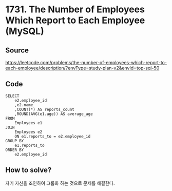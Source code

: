 # 1731. The Number of Employees Which Report to Each Employee (MySQL)

## Source

https://leetcode.com/problems/the-number-of-employees-which-report-to-each-employee/description/?envType=study-plan-v2&envId=top-sql-50

## Code

```mysql
SELECT
    e2.employee_id
    ,e2.name
    ,COUNT(*) AS reports_count
    ,ROUND(AVG(e1.age)) AS average_age
FROM
    Employees e1
JOIN
    Employees e2
    ON e1.reports_to = e2.employee_id
GROUP BY
    e1.reports_to
ORDER BY
    e2.employee_id
```

## How to solve?

자기 자신을 조인하여 그룹화 하는 것으로 문제를 해결한다.
